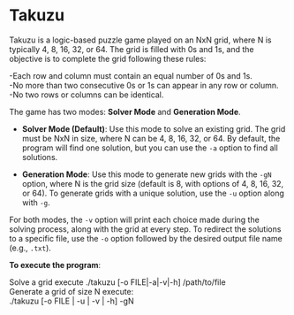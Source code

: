 # Takuzu
Takuzu is a logic-based puzzle game played on an NxN grid, where N is typically 4, 8, 16, 32, or 64. The grid is filled with 0s and 1s, and the objective is to complete the grid following these rules:

-Each row and column must contain an equal number of 0s and 1s.  
-No more than two consecutive 0s or 1s can appear in any row or column.  
-No two rows or columns can be identical.  

The game has two modes: **Solver Mode** and **Generation Mode**.

- **Solver Mode (Default)**: Use this mode to solve an existing grid. The grid must be NxN in size, where N can be 4, 8, 16, 32, or 64. By default, the program will find one solution, but you can use the `-a` option to find all solutions.

- **Generation Mode**: Use this mode to generate new grids with the `-gN` option, where N is the grid size (default is 8, with options of 4, 8, 16, 32, or 64). To generate grids with a unique solution, use the `-u` option along with `-g`.

For both modes, the `-v` option will print each choice made during the solving process, along with the grid at every step. To redirect the solutions to a specific file, use the `-o` option followed by the desired output file name (e.g., `.txt`).

**To execute the program**:  

Solve a grid execute ./takuzu [-o FILE|-a|-v|-h] /path/to/file  
Generate a grid of size N execute:  
./takuzu [-o FILE | -u | -v | -h] -gN  
